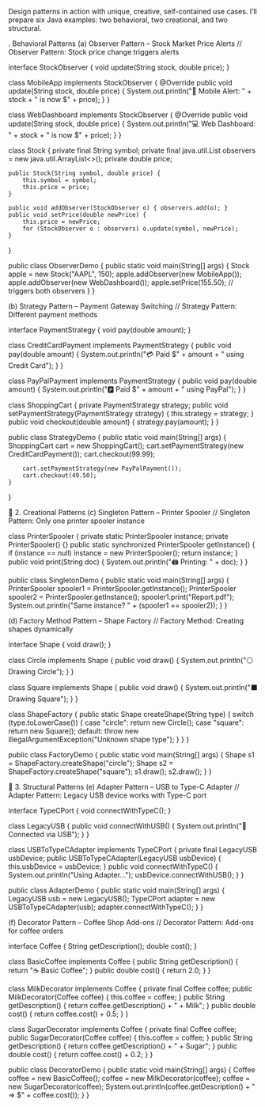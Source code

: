 Design patterns in action with unique, creative, self-contained use cases.
I’ll prepare six Java examples: two behavioral, two creational, and two structural.

. Behavioral Patterns
(a) Observer Pattern – Stock Market Price Alerts
// Observer Pattern: Stock price change triggers alerts

interface StockObserver {
    void update(String stock, double price);
}

class MobileApp implements StockObserver {
    @Override
    public void update(String stock, double price) {
        System.out.println("📱 Mobile Alert: " + stock + " is now $" + price);
    }
}

class WebDashboard implements StockObserver {
    @Override
    public void update(String stock, double price) {
        System.out.println("💻 Web Dashboard: " + stock + " is now $" + price);
    }
}

class Stock {
    private final String symbol;
    private final java.util.List<StockObserver> observers = new java.util.ArrayList<>();
    private double price;

    public Stock(String symbol, double price) {
        this.symbol = symbol;
        this.price = price;
    }

    public void addObserver(StockObserver o) { observers.add(o); }
    public void setPrice(double newPrice) {
        this.price = newPrice;
        for (StockObserver o : observers) o.update(symbol, newPrice);
    }
}

public class ObserverDemo {
    public static void main(String[] args) {
        Stock apple = new Stock("AAPL", 150);
        apple.addObserver(new MobileApp());
        apple.addObserver(new WebDashboard());
        apple.setPrice(155.50); // triggers both observers
    }
}

(b) Strategy Pattern – Payment Gateway Switching
// Strategy Pattern: Different payment methods

interface PaymentStrategy {
    void pay(double amount);
}

class CreditCardPayment implements PaymentStrategy {
    public void pay(double amount) { System.out.println("💳 Paid $" + amount + " using Credit Card"); }
}

class PayPalPayment implements PaymentStrategy {
    public void pay(double amount) { System.out.println("🅿️ Paid $" + amount + " using PayPal"); }
}

class ShoppingCart {
    private PaymentStrategy strategy;
    public void setPaymentStrategy(PaymentStrategy strategy) { this.strategy = strategy; }
    public void checkout(double amount) { strategy.pay(amount); }
}

public class StrategyDemo {
    public static void main(String[] args) {
        ShoppingCart cart = new ShoppingCart();
        cart.setPaymentStrategy(new CreditCardPayment());
        cart.checkout(99.99);

        cart.setPaymentStrategy(new PayPalPayment());
        cart.checkout(49.50);
    }
}

🔹 2. Creational Patterns
(c) Singleton Pattern – Printer Spooler
// Singleton Pattern: Only one printer spooler instance

class PrinterSpooler {
    private static PrinterSpooler instance;
    private PrinterSpooler() {}
    public static synchronized PrinterSpooler getInstance() {
        if (instance == null) instance = new PrinterSpooler();
        return instance;
    }
    public void print(String doc) {
        System.out.println("🖨 Printing: " + doc);
    }
}

public class SingletonDemo {
    public static void main(String[] args) {
        PrinterSpooler spooler1 = PrinterSpooler.getInstance();
        PrinterSpooler spooler2 = PrinterSpooler.getInstance();
        spooler1.print("Report.pdf");
        System.out.println("Same instance? " + (spooler1 == spooler2));
    }
}

(d) Factory Method Pattern – Shape Factory
// Factory Method: Creating shapes dynamically

interface Shape {
    void draw();
}

class Circle implements Shape {
    public void draw() { System.out.println("⚪ Drawing Circle"); }
}

class Square implements Shape {
    public void draw() { System.out.println("⬛ Drawing Square"); }
}

class ShapeFactory {
    public static Shape createShape(String type) {
        switch (type.toLowerCase()) {
            case "circle": return new Circle();
            case "square": return new Square();
            default: throw new IllegalArgumentException("Unknown shape type");
        }
    }
}

public class FactoryDemo {
    public static void main(String[] args) {
        Shape s1 = ShapeFactory.createShape("circle");
        Shape s2 = ShapeFactory.createShape("square");
        s1.draw();
        s2.draw();
    }
}

🔹 3. Structural Patterns
(e) Adapter Pattern – USB to Type-C Adapter
// Adapter Pattern: Legacy USB device works with Type-C port

interface TypeCPort {
    void connectWithTypeC();
}

class LegacyUSB {
    public void connectWithUSB() { System.out.println("🔌 Connected via USB"); }
}

class USBToTypeCAdapter implements TypeCPort {
    private final LegacyUSB usbDevice;
    public USBToTypeCAdapter(LegacyUSB usbDevice) { this.usbDevice = usbDevice; }
    public void connectWithTypeC() {
        System.out.println("Using Adapter...");
        usbDevice.connectWithUSB();
    }
}

public class AdapterDemo {
    public static void main(String[] args) {
        LegacyUSB usb = new LegacyUSB();
        TypeCPort adapter = new USBToTypeCAdapter(usb);
        adapter.connectWithTypeC();
    }
}

(f) Decorator Pattern – Coffee Shop Add-ons
// Decorator Pattern: Add-ons for coffee orders

interface Coffee {
    String getDescription();
    double cost();
}

class BasicCoffee implements Coffee {
    public String getDescription() { return "☕ Basic Coffee"; }
    public double cost() { return 2.0; }
}

class MilkDecorator implements Coffee {
    private final Coffee coffee;
    public MilkDecorator(Coffee coffee) { this.coffee = coffee; }
    public String getDescription() { return coffee.getDescription() + " + Milk"; }
    public double cost() { return coffee.cost() + 0.5; }
}

class SugarDecorator implements Coffee {
    private final Coffee coffee;
    public SugarDecorator(Coffee coffee) { this.coffee = coffee; }
    public String getDescription() { return coffee.getDescription() + " + Sugar"; }
    public double cost() { return coffee.cost() + 0.2; }
}

public class DecoratorDemo {
    public static void main(String[] args) {
        Coffee coffee = new BasicCoffee();
        coffee = new MilkDecorator(coffee);
        coffee = new SugarDecorator(coffee);
        System.out.println(coffee.getDescription() + " => $" + coffee.cost());
    }
}
